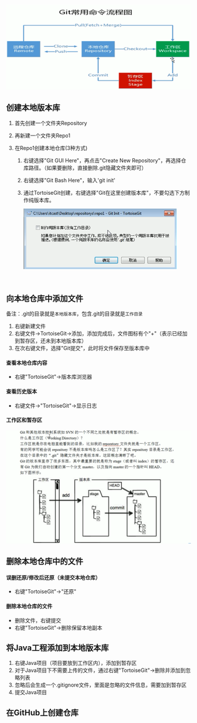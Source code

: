 <img src="Git命令流程图.png" alt="image-20210430085853300"  />

## 创建本地版本库

 1. 首先创建一个文件夹Repository

 2. 再新建一个文件夹Repo1

 3. 在Repo1创建本地仓库(3种方式)

     1. 右键选择"Git GUI Here"，再点击"Create New Repository"，再选择仓库路径。（如果要删除，直接删除.git隐藏文件夹即可）

     2. 右键选择"Git Bash Here"，输入'git init'

     3. 通过TortoiseGit创建，右键选择"Git在这里创建版本库"，不要勾选下方制作纯版本库。

        <img src="TortoiseGit创建版本库.png" alt="TortoiseGit创建版本库" style="zoom: 67%;" />

​				

## 向本地仓库中添加文件

备注：.git的目录就是``本地版本库``，包含.git的目录就是``工作目录``

1. 右键新建文件
2. 右键文件->TortoiseGit->添加，添加完成后，文件图标有个"+"（表示已经加到暂存区，还未到本地版本库）
3. 在次右键文件，选择"Git提交"，此时将文件保存至版本库中

#### 查看本地仓库内容

* 右键"TortoiseGit"->版本库浏览器

#### 查看历史版本

* 右键文件->"TortoiseGit"->显示日志

#### 工作区和暂存区

<img src="工作区和暂存区" alt="image-20210430102221507" style="zoom: 67%;" />



## 删除本地仓库中的文件

#### 误删还原/修改后还原（未提交本地仓库）

* 右键"TortoiseGit"->"还原"

#### 删除本地仓库的文件

* 删除文件，右键提交
* 右键"TortoiseGit"->删除保留本地副本



## 将Java工程添加到本地版本库

1. 右键Java项目（项目要放到工作区内），添加到暂存区
2. 对于Java项目下不需要上传的文件，通过右键"TortoiseGit"->删除并添加到忽略列表
3. 忽略后会生成一个.gitignore文件，里面是忽略的文件信息，需要加到暂存区
4. 提交Java项目

## 在GitHub上创建仓库














